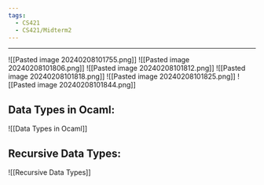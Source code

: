 ```yaml
---
tags:
  - CS421
  - CS421/Midterm2
---
```

---
![[Pasted image 20240208101755.png]]
![[Pasted image 20240208101806.png]]
![[Pasted image 20240208101812.png]]
![[Pasted image 20240208101818.png]]
![[Pasted image 20240208101825.png]]
![[Pasted image 20240208101844.png]]

## Data Types in Ocaml:
![[Data Types in Ocaml]]

## Recursive Data Types:
![[Recursive Data Types]]